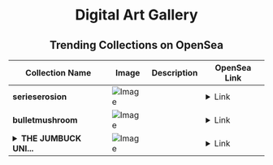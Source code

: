 <div align="center">

# Digital Art Gallery

## Trending Collections on OpenSea

| Collection Name                       | Image                                                                                     | Description                       | OpenSea Link                                                                                          |
|---------------------------------------|-------------------------------------------------------------------------------------------|-----------------------------------|--------------------------------------------------------------------------------------------------------|
| **serieserosion** | ![Image](https://i.seadn.io/s/raw/files/483823da7f5d402cbb5e412e5db6f447.png?w=500&auto=format?w=200&auto=format) |  | <details><summary>Link</summary>[serieserosion](https://opensea.io/collection/serieserosion)</details> |
| **bulletmushroom** | ![Image](https://i.seadn.io/s/raw/files/2134b0c2faf6a2297aba59bb46328f4b.png?w=500&auto=format?w=200&auto=format) |  | <details><summary>Link</summary>[bulletmushroom](https://opensea.io/collection/bulletmushroom)</details> |
| **<details><summary>THE JUMBUCK UNI...</summary>THE JUMBUCK UNIVERSE</details>** | ![Image](https://i.seadn.io/s/raw/files/a9befd0ace4ca0b10c1b2f09b7abd0c5.jpg?w=500&auto=format?w=200&auto=format) |  | <details><summary>Link</summary>[THE JUMBUCK UNIVERSE](https://opensea.io/collection/the-jumbuck-universe-1)</details> |

</div>